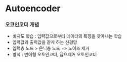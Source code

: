 # Autoencoder

### 오코인코더 개념

- 비지도 학습 : 입력값으로부터 데이터의 특징을 찾아내는 학습
- 입력값과 출력값을 같게 하는 신경망
- 입력층 노드 > 은닉층 노드 => 노이즈 제거
- 방식 : 변이형 오토인코더, 잡으제거 오토인코더

